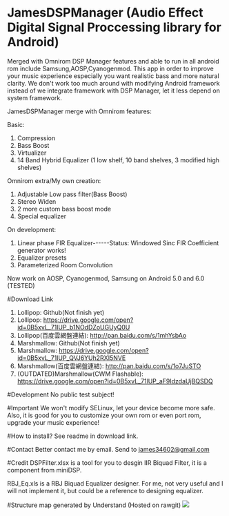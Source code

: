 # JamesDSPManager (Audio Effect Digital Signal Proccessing library for Android)
Merged with Omnirom DSP Manager features and able to run in all android rom include Samsung,AOSP,Cyanogenmod. 
This app in order to improve your music experience especially you want realistic bass and more natural clarity.
We don't work too much around with modifying Android framework instead of we integrate framework with DSP Manager, let it less depend on system framework.

JamesDSPManager merge with Omnirom features: 

Basic:

1. Compression
2. Bass Boost
3. Virtualizer
4. 14 Band Hybrid Equalizer (1 low shelf, 10 band shelves, 3 modified high shelves)

Omnirom extra/My own creation:

1. Adjustable Low pass filter(Bass Boost)
2. Stereo Widen
3. 2 more custom bass boost mode
4. Special equalizer

On development:

1. Linear phase FIR Equalizer------Status: Windowed Sinc FIR Coefficient generator works!
2. Equalizer presets
3. Parameterized Room Convolution

Now work on AOSP, Cyanogenmod, Samsung on Android 5.0 and 6.0 (TESTED)

#Download Link
1. Lollipop: Github(Not finish yet)
2. Lollipop: https://drive.google.com/open?id=0B5xvL_71lUP_b1NOdDZoUGUyQ0U
3. Lollipop(百度雲網盤連結): http://pan.baidu.com/s/1mhYsbAo
4. Marshmallow: Github(Not finish yet)
5. Marshmallow: https://drive.google.com/open?id=0B5xvL_71lUP_QVJ6YUh2RXI5NVE
6. Marshmallow(百度雲網盤連結): http://pan.baidu.com/s/1o7JuSTO
7. (OUTDATED)Marshmallow(CWM Flashable): https://drive.google.com/open?id=0B5xvL_71lUP_aF9IdzdaUjBQSDQ


#Development
No public test subject!

#Important
We won't modify SELinux, let your device become more safe.
Also, it is good for you to customize your own rom or even port rom, upgrade your music experience!

#How to install?
See readme in download link.

#Contact
Better contact me by email. Send to james34602@gmail.com

#Credit
DSPFilter.xlsx is a tool for you to desgin IIR Biquad Filter, it is a component from miniDSP.

RBJ_Eq.xls is a RBJ Biquad Equalizer designer. For me, not very useful and I will not implement it, but could be a reference to designing equalizer.

#Structure map generated by Understand (Hosted on rawgit)
<a><img src="https://rawgit.com/james34602/JamesDSPManager/master/libjamesdsp_StructureMap.svg"/></a>